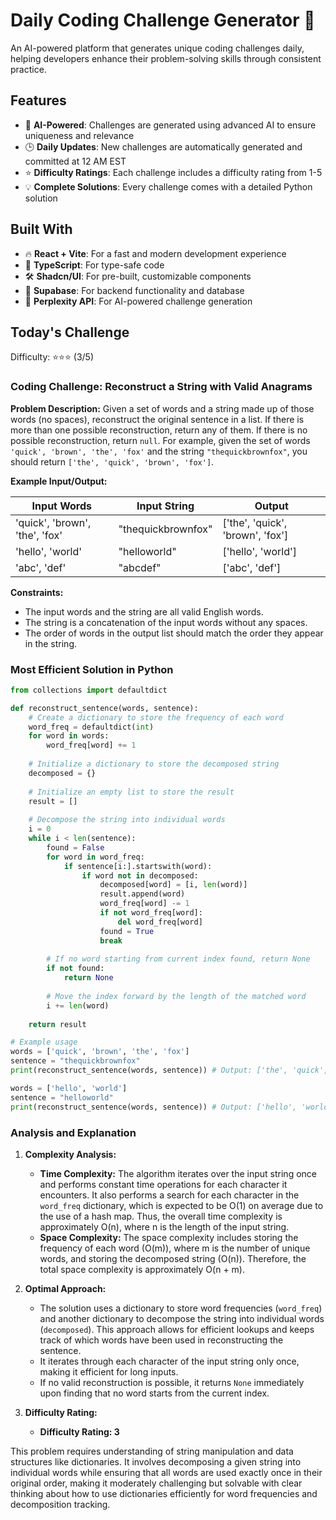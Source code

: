 # Daily Coding Challenge Generator 🚀

An AI-powered platform that generates unique coding challenges daily, helping developers enhance their problem-solving skills through consistent practice.

## Features

- 🤖 **AI-Powered**: Challenges are generated using advanced AI to ensure uniqueness and relevance
- 🕒 **Daily Updates**: New challenges are automatically generated and committed at 12 AM EST
- ⭐ **Difficulty Ratings**: Each challenge includes a difficulty rating from 1-5
- 💡 **Complete Solutions**: Every challenge comes with a detailed Python solution

## Built With

- 🔥 **React + Vite**: For a fast and modern development experience
- 🔷 **TypeScript**: For type-safe code
- 🛠️ **Shadcn/UI**: For pre-built, customizable components
- 🔌 **Supabase**: For backend functionality and database
- 🤖 **Perplexity API**: For AI-powered challenge generation

## Today's Challenge

Difficulty: ⭐⭐⭐ (3/5)

### Coding Challenge: Reconstruct a String with Valid Anagrams

**Problem Description:**
Given a set of words and a string made up of those words (no spaces), reconstruct the original sentence in a list. If there is more than one possible reconstruction, return any of them. If there is no possible reconstruction, return `null`. For example, given the set of words `'quick', 'brown', 'the', 'fox'` and the string `"thequickbrownfox"`, you should return `['the', 'quick', 'brown', 'fox']`.

**Example Input/Output:**

| Input Words | Input String | Output |
|-------------|--------------|--------|
| 'quick', 'brown', 'the', 'fox'   | "thequickbrownfox"   | ['the', 'quick', 'brown', 'fox']   |
| 'hello', 'world'                 | "helloworld"         | ['hello', 'world']                 |
| 'abc', 'def'                    | "abcdef"            | ['abc', 'def']                    |

**Constraints:**
- The input words and the string are all valid English words.
- The string is a concatenation of the input words without any spaces.
- The order of words in the output list should match the order they appear in the string.

### Most Efficient Solution in Python

```python
from collections import defaultdict

def reconstruct_sentence(words, sentence):
    # Create a dictionary to store the frequency of each word
    word_freq = defaultdict(int)
    for word in words:
        word_freq[word] += 1
    
    # Initialize a dictionary to store the decomposed string
    decomposed = {}
    
    # Initialize an empty list to store the result
    result = []
    
    # Decompose the string into individual words
    i = 0
    while i < len(sentence):
        found = False
        for word in word_freq:
            if sentence[i:].startswith(word):
                if word not in decomposed:
                    decomposed[word] = [i, len(word)]
                    result.append(word)
                    word_freq[word] -= 1
                    if not word_freq[word]:
                        del word_freq[word]
                    found = True
                    break
        
        # If no word starting from current index found, return None
        if not found:
            return None
        
        # Move the index forward by the length of the matched word
        i += len(word)
    
    return result

# Example usage
words = ['quick', 'brown', 'the', 'fox']
sentence = "thequickbrownfox"
print(reconstruct_sentence(words, sentence)) # Output: ['the', 'quick', 'brown', 'fox']

words = ['hello', 'world']
sentence = "helloworld"
print(reconstruct_sentence(words, sentence)) # Output: ['hello', 'world']
```

### Analysis and Explanation

1. **Complexity Analysis:**
   - **Time Complexity:** The algorithm iterates over the input string once and performs constant time operations for each character it encounters. It also performs a search for each character in the `word_freq` dictionary, which is expected to be O(1) on average due to the use of a hash map. Thus, the overall time complexity is approximately O(n), where n is the length of the input string.
   - **Space Complexity:** The space complexity includes storing the frequency of each word (O(m)), where m is the number of unique words, and storing the decomposed string (O(n)). Therefore, the total space complexity is approximately O(n + m).

2. **Optimal Approach:**
   - The solution uses a dictionary to store word frequencies (`word_freq`) and another dictionary to decompose the string into individual words (`decomposed`). This approach allows for efficient lookups and keeps track of which words have been used in reconstructing the sentence.
   - It iterates through each character of the input string only once, making it efficient for long inputs.
   - If no valid reconstruction is possible, it returns `None` immediately upon finding that no word starts from the current index.

3. **Difficulty Rating:**
   - **Difficulty Rating: 3**

This problem requires understanding of string manipulation and data structures like dictionaries. It involves decomposing a given string into individual words while ensuring that all words are used exactly once in their original order, making it moderately challenging but solvable with clear thinking about how to use dictionaries efficiently for word frequencies and decomposition tracking.